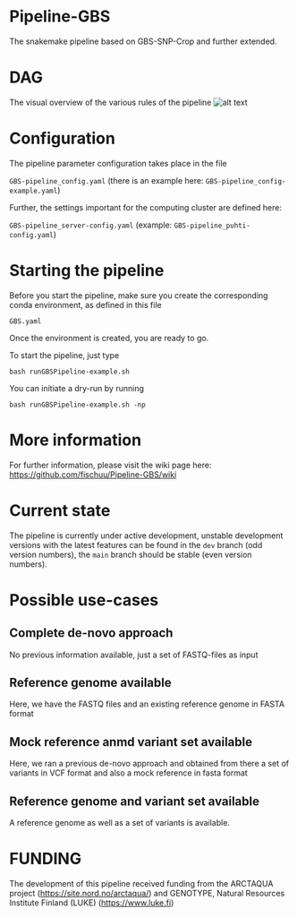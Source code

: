 # Pipeline-GBS
The snakemake pipeline based on GBS-SNP-Crop and further extended.

# DAG
The visual overview of the various rules of the pipeline
![alt text](https://github.com/fischuu/Pipeline-GBS/blob/main/workflow.png?raw=true)

# Configuration
The pipeline parameter configuration takes place in the file

`GBS-pipeline_config.yaml` (there is an example here: `GBS-pipeline_config-example.yaml`)

Further, the settings important for the computing cluster are defined here:

`GBS-pipeline_server-config.yaml` (example: `GBS-pipeline_puhti-config.yaml`)

# Starting the pipeline
Before you start the pipeline, make sure you create the corresponding conda environment,
as defined in this file

`GBS.yaml`

Once the environment is created, you are ready to go. 

To start the pipeline, just type

`bash runGBSPipeline-example.sh`

You can initiate a dry-run by running

`bash runGBSPipeline-example.sh -np`

# More information
For further information, please visit the wiki page here:
https://github.com/fischuu/Pipeline-GBS/wiki

# Current state
The pipeline is currently under active development, unstable development versions with the latest features
can be found in the `dev` branch (odd version numbers), the `main` branch should be stable (even version numbers).

# Possible use-cases

## Complete de-novo approach
No previous information available, just a set of FASTQ-files as input

## Reference genome available
Here, we have the FASTQ files and an existing reference genome in FASTA format

## Mock reference anmd variant set available
Here, we ran a previous de-novo approach and obtained from there a set of variants in VCF format and also a mock reference in fasta format

## Reference genome and variant set available
A reference genome as well as a set of variants is available.

# FUNDING
The development of this pipeline received funding from the ARCTAQUA project (https://site.nord.no/arctaqua/) and GENOTYPE, Natural Resources Institute Finland (LUKE) (https://www.luke.fi) 

